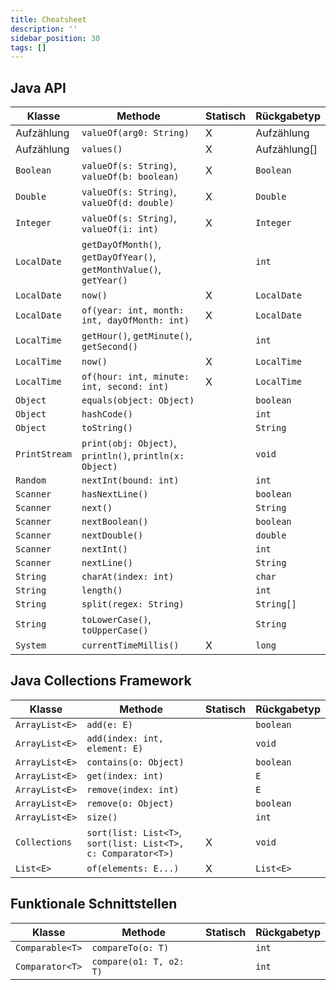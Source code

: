 ```yaml
---
title: Cheatsheet
description: ''
sidebar_position: 30
tags: []
---
```


## Java API

| Klasse        | Methode                                                             | Statisch | Rückgabetyp  |
| ------------- | ------------------------------------------------------------------- | -------- | ------------ |
| Aufzählung    | `valueOf(arg0: String)`                                             | X        | Aufzählung   |
| Aufzählung    | `values()`                                                          | X        | Aufzählung[] |
| `Boolean`     | `valueOf(s: String)`, `valueOf(b: boolean)`                         | X        | `Boolean`    |
| `Double`      | `valueOf(s: String)`, `valueOf(d: double)`                          | X        | `Double`     |
| `Integer`     | `valueOf(s: String)`, `valueOf(i: int)`                             | X        | `Integer`    |
| `LocalDate`   | `getDayOfMonth()`, `getDayOfYear()`, `getMonthValue()`, `getYear()` |          | `int`        |
| `LocalDate`   | `now()`                                                             | X        | `LocalDate`  |
| `LocalDate`   | `of(year: int, month: int, dayOfMonth: int)`                        | X        | `LocalDate`  |
| `LocalTime`   | `getHour()`, `getMinute()`, `getSecond()`                           |          | `int`        |
| `LocalTime`   | `now()`                                                             | X        | `LocalTime`  |
| `LocalTime`   | `of(hour: int, minute: int, second: int)`                           | X        | `LocalTime`  |
| `Object`      | `equals(object: Object)`                                            |          | `boolean`    |
| `Object`      | `hashCode()`                                                        |          | `int`        |
| `Object`      | `toString()`                                                        |          | `String`     |
| `PrintStream` | `print(obj: Object)`, `println()`, `println(x: Object)`             |          | `void`       |
| `Random`      | `nextInt(bound: int)`                                               |          | `int`        |
| `Scanner`     | `hasNextLine()`                                                     |          | `boolean`    |
| `Scanner`     | `next()`                                                            |          | `String`     |
| `Scanner`     | `nextBoolean()`                                                     |          | `boolean`    |
| `Scanner`     | `nextDouble()`                                                      |          | `double`     |
| `Scanner`     | `nextInt()`                                                         |          | `int`        |
| `Scanner`     | `nextLine()`                                                        |          | `String`     |
| `String`      | `charAt(index: int)`                                                |          | `char`       |
| `String`      | `length()`                                                          |          | `int`        |
| `String`      | `split(regex: String)`                                              |          | `String[]`   |
| `String`      | `toLowerCase()`, `toUpperCase()`                                    |          | `String`     |
| `System`      | `currentTimeMillis()`                                               | X        | `long`       |

## Java Collections Framework

| Klasse         | Methode                                                       | Statisch | Rückgabetyp |
| -------------- | ------------------------------------------------------------- | -------- | ----------- |
| `ArrayList<E>` | `add(e: E)`                                                   |          | `boolean`   |
| `ArrayList<E>` | `add(index: int, element: E)`                                 |          | `void`      |
| `ArrayList<E>` | `contains(o: Object)`                                         |          | `boolean`   |
| `ArrayList<E>` | `get(index: int)`                                             |          | `E`         |
| `ArrayList<E>` | `remove(index: int)`                                          |          | `E`         |
| `ArrayList<E>` | `remove(o: Object)`                                           |          | `boolean`   |
| `ArrayList<E>` | `size()`                                                      |          | `int`       |
| `Collections`  | `sort(list: List<T>`, `sort(list: List<T>, c: Comparator<T>)` | X        | `void`      |
| `List<E>`      | `of(elements: E...)`                                          | X        | `List<E>`   |

## Funktionale Schnittstellen

| Klasse          | Methode                 | Statisch | Rückgabetyp |
| --------------- | ----------------------- | -------- | ----------- |
| `Comparable<T>` | `compareTo(o: T)`       |          | `int`       |
| `Comparator<T>` | `compare(o1: T, o2: T)` |          | `int`       |
